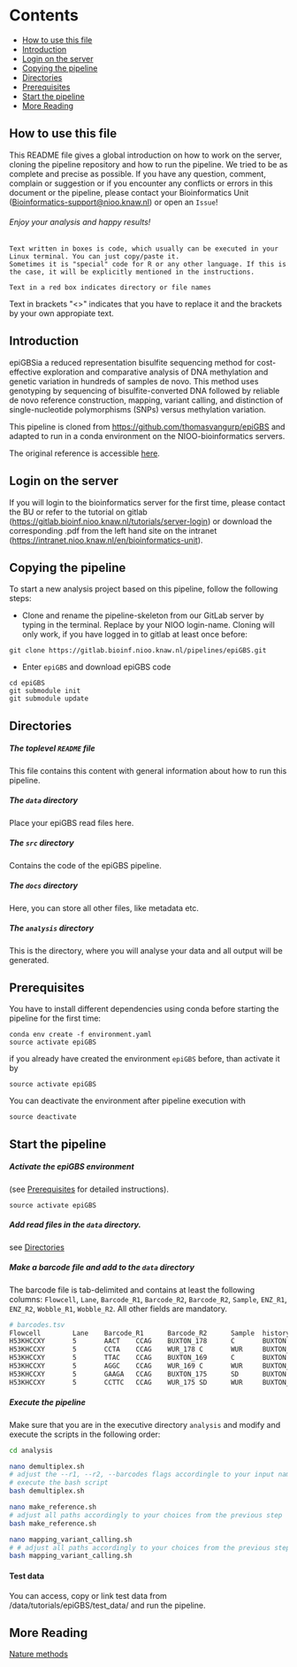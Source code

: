 Contents
========

* [How to use this file](#how-to-use-this-file)
* [Introduction](#introduction)
* [Login on the server](#login-on-the-server)
* [Copying the pipeline](#copying-the-pipeline)
* [Directories](#directories)
* [Prerequisites](#prerequisites)
* [Start the pipeline](#start-the-pipeline)
* [More Reading](#more-reading)


How to use this file
---------------------

This README file gives a global introduction on how to work on the server, cloning the pipeline repository and how to run the pipeline. We tried to be as complete and precise as possible.
If you have any question, comment, complain or suggestion or if you encounter any conflicts or errors in this document or the pipeline, please contact your Bioinformatics Unit (Bioinformatics-support@nioo.knaw.nl) or open an `Issue`!

###### Enjoy your analysis and happy results!

```
Text written in boxes is code, which usually can be executed in your Linux terminal. You can just copy/paste it.
Sometimes it is "special" code for R or any other language. If this is the case, it will be explicitly mentioned in the instructions.
```

`Text in a red box indicates directory or file names`

Text in brackets "<>" indicates that you have to replace it and the brackets by your own appropiate text.

Introduction
------------

epiGBSia a reduced representation bisulfite sequencing method for cost-effective exploration and comparative analysis of DNA methylation and genetic variation in hundreds of samples de novo. This method uses genotyping by sequencing of bisulfite-converted DNA followed by reliable de novo reference construction, mapping, variant calling, and distinction of single-nucleotide polymorphisms (SNPs) versus methylation variation.

This pipeline is cloned from https://github.com/thomasvangurp/epiGBS and adapted to run in a conda environment on the NIOO-bioinformatics servers.

The original reference is accessible [here](https://www.nature.com/articles/nmeth.3763).


Login on the server
------------------

If you will login to the bioinformatics server for the first time, please contact the BU or refer to the tutorial on gitlab (https://gitlab.bioinf.nioo.knaw.nl/tutorials/server-login) or download the corresponding .pdf from the left hand site on the intranet (https://intranet.nioo.knaw.nl/en/bioinformatics-unit).

Copying the pipeline
------------------

To start a new analysis project based on this pipeline, follow the following steps:

- Clone and rename the pipeline-skeleton from our GitLab server by typing in the terminal. Replace <name> by your NIOO login-name. Cloning will only work, if you have logged in to gitlab at least once before:

```
git clone https://gitlab.bioinf.nioo.knaw.nl/pipelines/epiGBS.git
```

- Enter `epiGBS` and download epiGBS code

```
cd epiGBS
git submodule init
git submodule update
```

Directories
--------------------------

##### The toplevel `README` file

This file contains this content with general information about how to run this pipeline.

##### The `data` directory

Place your epiGBS read files here.

##### The `src` directory

Contains the code of the epiGBS pipeline.

##### The `docs` directory

Here, you can store all other files, like metadata etc.

##### The `analysis` directory

This is the directory, where you will analyse your data and all output will be generated.

Prerequisites
------------------

You have to install different dependencies using conda before starting the pipeline for the first time:

```
conda env create -f environment.yaml
source activate epiGBS
```

if you already have created the environment `epiGBS` before, than activate it by

```
source activate epiGBS
```

You can deactivate the environment after pipeline execution with

```
source deactivate
```

Start the pipeline
------------------

##### Activate the epiGBS environment

(see [Prerequisites](#prerequisites) for detailed instructions).
```
source activate epiGBS
```

##### Add read files in the `data` directory.

see [Directories](#directories)

##### Make a barcode file and add to the `data` directory

The barcode file is tab-delimited and contains at least the following columns: `Flowcell`, `Lane`, `Barcode_R1`, `Barcode_R2`, `Barcode_R2`, `Sample`, `ENZ_R1`, `ENZ_R2`, `Wobble_R1`, `Wobble_R2`. All other fields are mandatory.

```bash
# barcodes.tsv
Flowcell        Lane    Barcode_R1      Barcode_R2      Sample  history Country PlateName       Row     Column  ENZ_R1  ENZ_R2  Wobble_R1       Wobble_R2       Species
H53KHCCXY       5       AACT    CCAG    BUXTON_178      C       BUXTON  BUXTON_WUR_AseI_NsiI_final_run1 1       2       AseI    NsiI    3       3       Scabiosa columbaria
H53KHCCXY       5       CCTA    CCAG    WUR_178 C       WUR     BUXTON_WUR_AseI_NsiI_final_run1 2       2       AseI    NsiI    3       3       Scabiosa columbaria
H53KHCCXY       5       TTAC    CCAG    BUXTON_169      C       BUXTON  BUXTON_WUR_AseI_NsiI_final_run1 3       2       AseI    NsiI    3       3       Scabiosa columbaria
H53KHCCXY       5       AGGC    CCAG    WUR_169 C       WUR     BUXTON_WUR_AseI_NsiI_final_run1 4       2       AseI    NsiI    3       3       Scabiosa columbaria
H53KHCCXY       5       GAAGA   CCAG    BUXTON_175      SD      BUXTON  BUXTON_WUR_AseI_NsiI_final_run1 5       2       AseI    NsiI    3       3       Scabiosa columbaria
H53KHCCXY       5       CCTTC   CCAG    WUR_175 SD      WUR     BUXTON_WUR_AseI_NsiI_final_run1 6       2       AseI    NsiI    3       3       Scabiosa columbaria
```

##### Execute the pipeline

Make sure that you are in the executive directory `analysis` and modify and execute the scripts in the following order:

```bash
cd analysis

nano demultiplex.sh
# adjust the --r1, --r2, --barcodes flags accordingle to your input names. Choose a name for --output_dir. Close nano with Ctrl+x
# execute the bash script
bash demultiplex.sh

nano make_reference.sh
# adjust all paths accordingly to your choices from the previous step
bash make_reference.sh

nano mapping_variant_calling.sh
# # adjust all paths accordingly to your choices from the previous step, except path to --tmpdir
bash mapping_variant_calling.sh
```

#### Test data

You can access, copy or link test data from /data/tutorials/epiGBS/test_data/ and run the pipeline. 

More Reading
------------------

[Nature methods](https://www.nature.com/articles/nmeth.3763)
